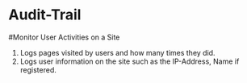 # Audit-Trail
#Monitor User Activities on a Site

1. Logs pages visited by users and how many times they did.
2. Logs user information on the site such as the IP-Address, Name if registered.
